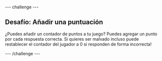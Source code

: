 --- challenge ---

## Desafío: Añadir una puntuación

¿Puedes añadir un contador de puntos a tu juego? Puedes agregar un punto por cada respuesta correcta. Si quieres ser malvado incluso puede restablecer el contador del jugador a 0 si responden de forma incorrecta!

--- /challenge ---